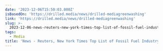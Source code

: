 ```yaml
---
date: '2023-12-06T15:50:03.000Z'
isBasedOn: 'https://drilled.media/news/drilled-mediagreenwashing'
link: 'https://drilled.media/news/drilled-mediagreenwashing'
slug: >-
  2023-12-06-news-reuters-new-york-times-top-list-of-fossil-fuel-industrys-favorite
tags:
  - Media
title: 'News - Reuters, New York Times Top List of Fossil Fuel Industry’s Favorite '
---
```


